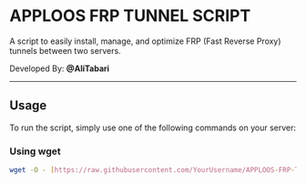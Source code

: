 # APPLOOS FRP TUNNEL SCRIPT

A script to easily install, manage, and optimize FRP (Fast Reverse Proxy) tunnels between two servers.

Developed By: **@AliTabari**

---

## Usage

To run the script, simply use one of the following commands on your server:

### Using wget
```bash
wget -O - [https://raw.githubusercontent.com/YourUsername/APPLOOS-FRP-Tunnel/main/setup_frp.sh](https://raw.githubusercontent.com/YourUsername/APPLOOS-FRP-Tunnel/main/setup_frp.sh) | sudo bash
